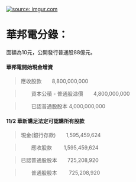 <a href="https://i.imgur.com/yix3dGV"><img src="https://i.imgur.com/yix3dGV.jpg" title="source: imgur.com" /></a>

# 華邦電分錄：
面額為10元，公開發行普通股88億元。
#### 華邦電開始現金增資
>應收股款　　8,800,000,000

>　　資本公積 - 普通股溢價　　4,800,000,000

>　　已認普通股股本          4,000,000,000

#### 11/2 華新購足法定可認購所有股款

>現金(銀行存款)　　1,595,459,624

>　　應收股款　　     1,595,459,624

>已認普通股股本　　725,208,920

>　　普通股股本　　     725,208,920
